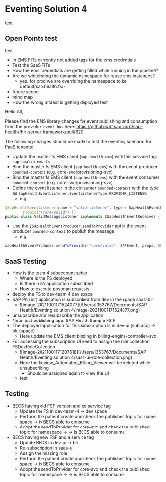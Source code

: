 # Eventing Solution 4
test
## Open Points test
test
- In EMS FITs currently not added tags for the ems credentials
- Test the SaaS FITs
- How the ems credentials are getting filled while running in the pipeline?
- Are we whitelisting the dynamic namespace for reuse ems instances?
  - yes. for prod we are overriding the namespace to be default/sap.health.fs/-
- future scope
- mind map
- How the wrong mtaext is getting deployed test

Hello All,

Please find the EMS library changes for event publishing and consumption from the `provider event bus` here: https://github.wdf.sap.corp/sap-health/fhir-server-framework/pull/620

The following changes should be made to test the eventing scenario for PaaS tenants:

- Update the master fs EMS client (`sap-health-ems`) with this service tag: `sap-health-ems-fs`
- Bind the master fs EMS client (`sap-health-ems`) with the event producer `bounded-context` (e.g. core-svc/provisioning-svc)
- Bind the master fs EMS client (`sap-health-ems`) with the event consumer `bounded-context` (e.g. core-svc/provisioning-svc)
- Define the event listener in the consumer `bounded-context` with the type as `SapHealthEventListener.EventListenerType.PROVIDER_LISTENER` 
  - e.g.

```java
@SapHealthEventListener(name = "valid-listener", type = SapHealthEventListener.EventListenerType.PROVIDER_LISTENER, topics = {
        @Topic("/core/valid") })
public class ValidMessageListener implements ISapHealthEventReceiver {
```

- Use the `ISapHealthEventProducer.sendToProvider` api in the event producer `bounded-context` to publish the message
  - e.g.

```java
sapHealthEventProducer.sendToProvider("core/valid", SAPEvent, props, 50000, scpTenant);
```

## SaaS Testing

- How is the team 4 subaccount setup
  - Where is the FS deployed
  - Is there a PA application subscribed
  - How to execute postman requests
- deploy the FS to dev-team 4 dev space
- SAP PA (blr) application is subscribed from dev in the space saas-blr
  - ![image-20211001171524077](/Users/I353767/Documents/SAP Health/Eventing solution 4/image-20211001171524077.png)
- unsubscribe and resubscribe the application
- Note: just publishing app: SAP Health Sample FS F
- The deployed application for this subscription is in dev-ui (sub acc) -> blr (space)
  - Here update the EMS client binding in billing-engine-controller-svc
- For accessing the subscription UI need to assign the role collection FSDevRoleCollection
  - ![image-20211001171207618](/Users/I353767/Documents/SAP Health/Eventing solution 4/saas-ui-role-collection.png)
  - Here the Review_Automated_Billing_Viewer will be deleted while unsubscribing
    - Should be assigned again to view the UI
  - test

## Testing

- BECS having old FSF version and no service tag
  - Update the FS in dev-team-4 -> dev space
  - Perform the patient create and check the published topic for name space -> is BECS able to consume
  - Adopt the sendToPrivider for core-svc and check the published topic for namespace -> -> is BECS able to consume
- BECS having new FSF and a service tag
  - Update BECS in dev-ui -> blr
  - Re-subscription in saas-ui
  - Assign the missing role
  - Perform the patient create and check the published topic for name space -> is BECS able to consume
  - Adopt the sendToPrivider for core-svc and check the published topic for namespace -> -> is BECS able to consume
